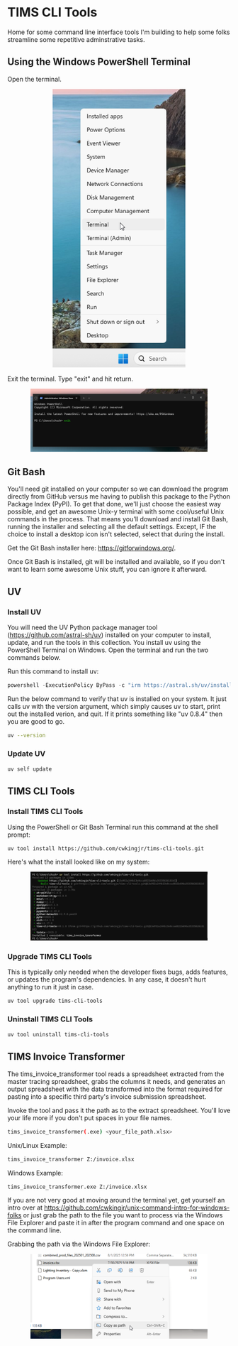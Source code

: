 # TIMS CLI Tools

Home for some command line interface tools I'm building to help some folks streamline some repetitive adminstrative tasks.

## Using the Windows PowerShell Terminal

Open the terminal.

<p align="center"><img src="images/windows-terminal-launch.png" width="300" /></p>

Exit the terminal. Type "exit" and hit return.

<p align="center"><img src="images/windows-terminal-exit.png" width="400" /></p>

## Git Bash

You'll need git installed on your computer so we can download the program directly from GitHub versus me having to publish this package to the Python Package Index (PyPI). To get that done, we'll just choose the easiest way possible, and get an awesome Unix-y terminal with some cool/useful Unix commands in the process. That means you'll download and install Git Bash, running the installer and selecting all the default settings. Except, IF the choice to install a desktop icon isn't selected, select that during the install.

Get the Git Bash installer here: https://gitforwindows.org/.

Once Git Bash is installed, git will be installed and available, so if you don't want to learn some awesome Unix stuff, you can ignore it afterward.

## UV

### Install UV

You will need the UV Python package manager tool (https://github.com/astral-sh/uv) installed on your computer to install, update, and run the tools in this collection. You install uv using the PowerShell Terminal on Windows. Open the terminal and run the two commands below.

Run this command to install uv:

```powershell
powershell -ExecutionPolicy ByPass -c "irm https://astral.sh/uv/install.ps1 | iex"
```

Run the below command to verify that uv is installed on your system. It just calls uv with the version argument, which simply causes uv to start, print out the installed verion, and quit. If it prints something like "uv 0.8.4" then you are good to go.

```bash
uv --version
```

### Update UV

```bash
uv self update
```

## TIMS CLI Tools

### Install TIMS CLI Tools

Using the PowerShell or Git Bash Terminal run this command at the shell prompt:

```bash
uv tool install https://github.com/cwkingjr/tims-cli-tools.git
```

Here's what the install looked like on my system:

<p align="center"><img src="images/uv-tool-install-from-github.png" width="400" /></p>

### Upgrade TIMS CLI Tools

This is typically only needed when the developer fixes bugs, adds features, or updates the program's dependencies. In any case, it doesn't hurt anything to run it just in case.

```bash
uv tool upgrade tims-cli-tools
```

### Uninstall TIMS CLI Tools

```bash
uv tool uninstall tims-cli-tools
```

## TIMS Invoice Transformer

The tims_invoice_transformer tool reads a spreadsheet extracted from the master tracing spreadsheet, grabs the columns it needs, and generates an output spreadsheet with the data transformed into the format required for pasting into a specific third party's invoice submission spreadsheet.

Invoke the tool and pass it the path as to the extract spreadsheet. You'll love your life more if you don't put spaces in your file names.

```bash
tims_invoice_transformer(.exe) <your_file_path.xlsx>
```

Unix/Linux Example:

```bash
tims_invoice_transformer Z:/invoice.xlsx
```

Windows Example:

```bash
tims_invoice_transformer.exe Z:/invoice.xlsx
```

If you are not very good at moving around the terminal yet, get yourself an intro over at https://github.com/cwkingjr/unix-command-intro-for-windows-folks or just grab the path to the file you want to process via the Windows File Explorer and paste it in after the program command and one space on the command line.

Grabbing the path via the Windows File Explorer:

<p align="center"><img src="images/windows-file-explorer-copy-as-path.png" width="400" /></p>
